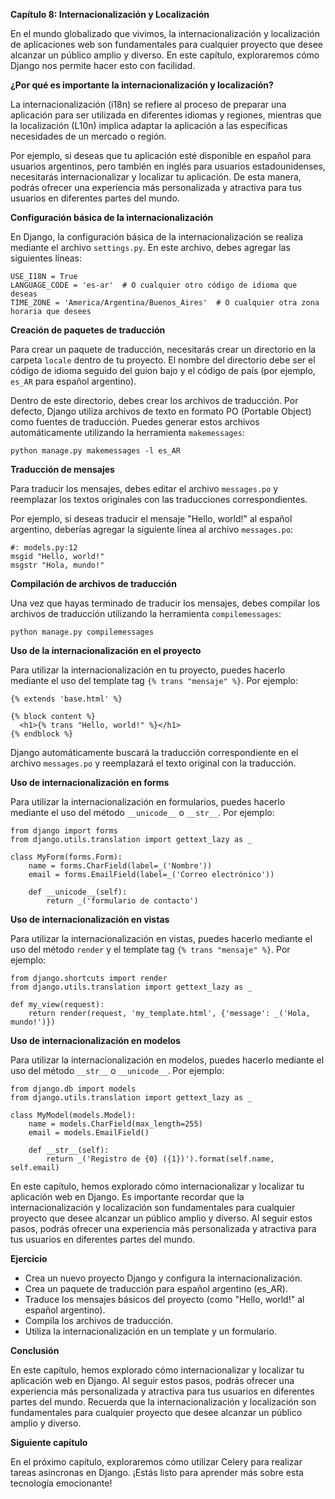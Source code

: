 **Capítulo 8: Internacionalización y Localización**

En el mundo globalizado que vivimos, la internacionalización y localización de aplicaciones web son fundamentales para cualquier proyecto que desee alcanzar un público amplio y diverso. En este capítulo, exploraremos cómo Django nos permite hacer esto con facilidad.

**¿Por qué es importante la internacionalización y localización?**

La internacionalización (i18n) se refiere al proceso de preparar una aplicación para ser utilizada en diferentes idiomas y regiones, mientras que la localización (L10n) implica adaptar la aplicación a las específicas necesidades de un mercado o región.

Por ejemplo, si deseas que tu aplicación esté disponible en español para usuarios argentinos, pero también en inglés para usuarios estadounidenses, necesitarás internacionalizar y localizar tu aplicación. De esta manera, podrás ofrecer una experiencia más personalizada y atractiva para tus usuarios en diferentes partes del mundo.

**Configuración básica de la internacionalización**

En Django, la configuración básica de la internacionalización se realiza mediante el archivo `settings.py`. En este archivo, debes agregar las siguientes líneas:

```
USE_I18N = True
LANGUAGE_CODE = 'es-ar'  # O cualquier otro código de idioma que deseas
TIME_ZONE = 'America/Argentina/Buenos_Aires'  # O cualquier otra zona horaria que desees
```

**Creación de paquetes de traducción**

Para crear un paquete de traducción, necesitarás crear un directorio en la carpeta `locale` dentro de tu proyecto. El nombre del directorio debe ser el código de idioma seguido del guion bajo y el código de país (por ejemplo, `es_AR` para español argentino).

Dentro de este directorio, debes crear los archivos de traducción. Por defecto, Django utiliza archivos de texto en formato PO (Portable Object) como fuentes de traducción. Puedes generar estos archivos automáticamente utilizando la herramienta `makemessages`:

```
python manage.py makemessages -l es_AR
```

**Traducción de mensajes**

Para traducir los mensajes, debes editar el archivo `messages.po` y reemplazar los textos originales con las traducciones correspondientes.

Por ejemplo, si deseas traducir el mensaje "Hello, world!" al español argentino, deberías agregar la siguiente línea al archivo `messages.po`:

```
#: models.py:12
msgid "Hello, world!"
msgstr "Hola, mundo!"
```

**Compilación de archivos de traducción**

Una vez que hayas terminado de traducir los mensajes, debes compilar los archivos de traducción utilizando la herramienta `compilemessages`:

```
python manage.py compilemessages
```

**Uso de la internacionalización en el proyecto**

Para utilizar la internacionalización en tu proyecto, puedes hacerlo mediante el uso del template tag `{% trans "mensaje" %}`. Por ejemplo:

```
{% extends 'base.html' %}

{% block content %}
  <h1>{% trans "Hello, world!" %}</h1>
{% endblock %}
```

Django automáticamente buscará la traducción correspondiente en el archivo `messages.po` y reemplazará el texto original con la traducción.

**Uso de internacionalización en forms**

Para utilizar la internacionalización en formularios, puedes hacerlo mediante el uso del método `__unicode__` o `__str__`. Por ejemplo:

```
from django import forms
from django.utils.translation import gettext_lazy as _

class MyForm(forms.Form):
    name = forms.CharField(label=_('Nombre'))
    email = forms.EmailField(label=_('Correo electrónico'))

    def __unicode__(self):
        return _('formulario de contacto')
```

**Uso de internacionalización en vistas**

Para utilizar la internacionalización en vistas, puedes hacerlo mediante el uso del método `render` y el template tag `{% trans "mensaje" %}`. Por ejemplo:

```
from django.shortcuts import render
from django.utils.translation import gettext_lazy as _

def my_view(request):
    return render(request, 'my_template.html', {'message': _('Hola, mundo!')})
```

**Uso de internacionalización en modelos**

Para utilizar la internacionalización en modelos, puedes hacerlo mediante el uso del método `__str__` o `__unicode__`. Por ejemplo:

```
from django.db import models
from django.utils.translation import gettext_lazy as _

class MyModel(models.Model):
    name = models.CharField(max_length=255)
    email = models.EmailField()

    def __str__(self):
        return _('Registro de {0} ({1})').format(self.name, self.email)
```

En este capítulo, hemos explorado cómo internacionalizar y localizar tu aplicación web en Django. Es importante recordar que la internacionalización y localización son fundamentales para cualquier proyecto que desee alcanzar un público amplio y diverso. Al seguir estos pasos, podrás ofrecer una experiencia más personalizada y atractiva para tus usuarios en diferentes partes del mundo.

**Ejercicio**

* Crea un nuevo proyecto Django y configura la internacionalización.
* Crea un paquete de traducción para español argentino (es_AR).
* Traduce los mensajes básicos del proyecto (como "Hello, world!" al español argentino).
* Compila los archivos de traducción.
* Utiliza la internacionalización en un template y un formulario.

**Conclusión**

En este capítulo, hemos explorado cómo internacionalizar y localizar tu aplicación web en Django. Al seguir estos pasos, podrás ofrecer una experiencia más personalizada y atractiva para tus usuarios en diferentes partes del mundo. Recuerda que la internacionalización y localización son fundamentales para cualquier proyecto que desee alcanzar un público amplio y diverso.

**Siguiente capítulo**

En el próximo capítulo, exploraremos cómo utilizar Celery para realizar tareas asíncronas en Django. ¡Estás listo para aprender más sobre esta tecnología emocionante!